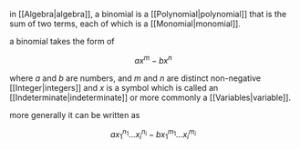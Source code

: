 in [[Algebra|algebra]], a binomial is a [[Polynomial|polynomial]] that is the sum of two terms, each of which is a [[Monomial|monomial]]. 

a binomial takes the form of 

$$
ax^m-bx^n
$$

where $a$ and $b$ are numbers, and $m$ and $n$ are distinct non-negative [[Integer|integers]] and $x$ is a symbol which is called an [[Indeterminate|indeterminate]] or more commonly a [[Variables|variable]].

more generally it can be written as

$$
ax_1^{n_1}\dots x_i^{n_i}-bx_1^{m_1}\dots x_i^{m_i}
$$
